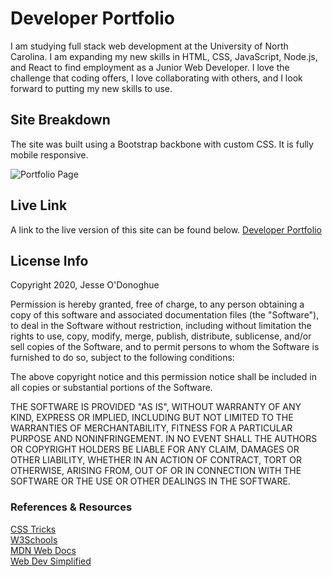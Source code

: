 # Developer Portfolio
I am studying full stack web development at the University of North Carolina. I am expanding my new skills in HTML, CSS, JavaScript, Node.js, and React to find employment as a Junior Web Developer. I love the challenge that coding offers, I love collaborating with others, and I look forward to putting my new skills to use. 

## Site Breakdown
The site was built using a Bootstrap backbone with custom CSS. It is fully mobile responsive.

![Portfolio Page](https://user-images.githubusercontent.com/66024509/90566016-c887fd00-e175-11ea-8840-4da4bfefaf73.png)

## Live Link
A link to the live version of this site can be found below. 
[Developer Portfolio](https://jesseodonoghue.github.io/my-portfolio/)

## License Info
Copyright 2020, Jesse O'Donoghue

Permission is hereby granted, free of charge, to any person obtaining a copy of this software and associated documentation files (the "Software"), to deal in the Software without restriction, including without limitation the rights to use, copy, modify, merge, publish, distribute, sublicense, and/or sell copies of the Software, and to permit persons to whom the Software is furnished to do so, subject to the following conditions:

The above copyright notice and this permission notice shall be included in all copies or substantial portions of the Software.

THE SOFTWARE IS PROVIDED "AS IS", WITHOUT WARRANTY OF ANY KIND, EXPRESS OR IMPLIED, INCLUDING BUT NOT LIMITED TO THE WARRANTIES OF MERCHANTABILITY, FITNESS FOR A PARTICULAR PURPOSE AND NONINFRINGEMENT. IN NO EVENT SHALL THE AUTHORS OR COPYRIGHT HOLDERS BE LIABLE FOR ANY CLAIM, DAMAGES OR OTHER LIABILITY, WHETHER IN AN ACTION OF CONTRACT, TORT OR OTHERWISE, ARISING FROM, OUT OF OR IN CONNECTION WITH THE SOFTWARE OR THE USE OR OTHER DEALINGS IN THE SOFTWARE.

### References & Resources
[CSS Tricks](https://css-tricks.com/)    
[W3Schools](https://w3schools.com)    
[MDN Web Docs](https://developer.mozilla.org/en-US/)   
[Web Dev Simplified](https://www.youtube.com/channel/UCFbNIlppjAuEX4znoulh0Cw)
